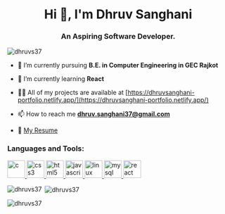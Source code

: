 <h1 align="center">Hi 👋, I'm Dhruv Sanghani</h1>
<h3 align="center">An Aspiring Software Developer.</h3>

<p align="left"> <img src="https://komarev.com/ghpvc/?username=dhruvs37&label=Profile%20views&color=0e75b6&style=flat" alt="dhruvs37" /> </p>

- 🔭 I’m currently pursuing **B.E. in Computer Engineering in GEC Rajkot**

- 🌱 I’m currently learning **React**

- 👨‍💻 All of my projects are available at [https://dhruvsanghani-portfolio.netlify.app/](https://dhruvsanghani-portfolio.netlify.app/)

- 📫 How to reach me **dhruv.sanghani37@gmail.com**

- 📄 <a href="https://drive.google.com/file/d/1FcdoRhFihNvLhF5_4pGKLJMFTFVTZUBz/view" target="_blank" >My Resume</a>


<h3 align="left">Languages and Tools:</h3>
<p align="left"> 
<a href="https://www.cprogramming.com/" target="_blank" rel="noreferrer"> <img src="https://www.clipartmax.com/png/small/351-3515666_c-language-global-or-external-variables-with-examples-c-programming-logo.png" alt="c" width="40" height="40"/> </a> 
<a href="https://www.w3schools.com/css/" target="_blank" rel="noreferrer"> <img src="https://cdn-icons-png.flaticon.com/512/5968/5968242.png" alt="css3" width="40" height="40"/> </a> 
<a href="https://www.w3.org/html/" target="_blank" rel="noreferrer"> <img src="https://cdn-icons-png.flaticon.com/512/1216/1216733.png" alt="html5" width="40" height="40"/> </a> 
<a href="https://developer.mozilla.org/en-US/docs/Web/JavaScript" target="_blank" rel="noreferrer"> <img src="https://cdn.worldvectorlogo.com/logos/javascript-1.svg" alt="javascript" width="40" height="40"/> </a> 
<a href="https://www.linux.org/" target="_blank" rel="noreferrer"> <img src="https://upload.wikimedia.org/wikipedia/commons/thumb/f/f1/Icons8_flat_linux.svg/1024px-Icons8_flat_linux.svg.png" alt="linux" width="40" height="40"/> </a> 
<a href="https://www.mysql.com/" target="_blank" rel="noreferrer"> <img src="https://www.vectorlogo.zone/logos/mysql/mysql-official.svg" alt="mysql" width="40" height="40"/> </a> 
<a href="https://reactjs.org/" target="_blank" rel="noreferrer"> <img src="https://upload.wikimedia.org/wikipedia/commons/thumb/a/a7/React-icon.svg/2300px-React-icon.svg.png" alt="react" width="40" height="40"/> </a> 
</p>

<p><img align="left" src="https://github-readme-stats.vercel.app/api/top-langs?username=dhruvs37&show_icons=true&locale=en&layout=compact" alt="dhruvs37" /></p>

<p>&nbsp;<img align="center" src="https://github-readme-stats.vercel.app/api?username=dhruvs37&show_icons=true&locale=en" alt="dhruvs37" /></p>

<p><img align="center" src="https://github-readme-streak-stats.herokuapp.com/?user=dhruvs37&" alt="dhruvs37" /></p>
